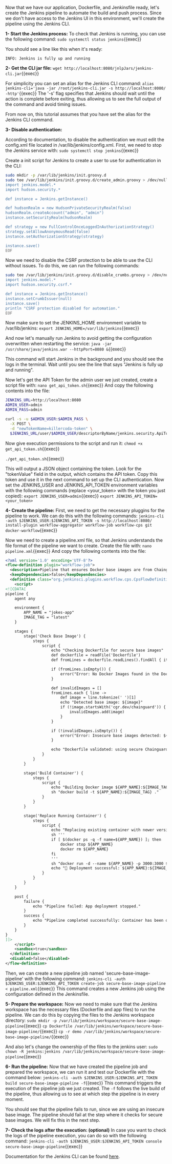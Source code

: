 Now that we have our application, Dockerfile, and Jenkinsfile ready, let's create the Jenkins pipeline to automate the build and push process. Since we don't have access to the Jenkins UI in this environment, we'll create the pipeline using the Jenkins CLI.

**1- Start the Jenkins process:**
To check that Jenkins is running, you can use the following command:
`sudo systemctl status jenkins`{{exec}}

You should see a line like this when it's ready:
```plain
INFO: Jenkins is fully up and running
```

**2- Get the CLI jar file:**
`wget http://localhost:8080/jnlpJars/jenkins-cli.jar`{{exec}}

For simplicity you can set an alias for the Jenkins CLI command:
`alias jenkins-cli='java -jar /root/jenkins-cli.jar -s http://localhost:8080/ -http'`{{exec}}
The '-s' flag specifies that Jenkins should wait until the action is complete before exiting, thus allowing us to see the full output of the command and avoid timing issues.

From now on, this tutorial assumes that you have set the alias for the Jenkins CLI command.

**3- Disable authentication:**

According to documentation, to disable the authentication we must edit the config.xml file located in /var/lib/jenkins/config.xml. First, we need to stop the Jenkins service with:
`sudo systemctl stop jenkins`{{exec}}

Create a init script for Jenkins to create a user to use for authentication in the CLI:
```bash
sudo mkdir -p /var/lib/jenkins/init.groovy.d
sudo tee /var/lib/jenkins/init.groovy.d/create_admin.groovy > /dev/null <<'EOF'
import jenkins.model.*
import hudson.security.*

def instance = Jenkins.getInstance()

def hudsonRealm = new HudsonPrivateSecurityRealm(false)
hudsonRealm.createAccount("admin", "admin")
instance.setSecurityRealm(hudsonRealm)

def strategy = new FullControlOnceLoggedInAuthorizationStrategy()
strategy.setAllowAnonymousRead(false)
instance.setAuthorizationStrategy(strategy)

instance.save()
EOF
```

Now we need to disable the CSRF protection to be able to use the CLI without issues. To do this, we can run the following commands:
```bash
sudo tee /var/lib/jenkins/init.groovy.d/disable_crumbs.groovy > /dev/null <<'EOF'
import jenkins.model.*
import hudson.security.csrf.*

def instance = Jenkins.getInstance()
instance.setCrumbIssuer(null)
instance.save()
println "CSRF protection disabled for automation."
EOF
```

Now make sure to set the JENKINS_HOME environment variable to /var/lib/jenkins:
`export JENKINS_HOME=/var/lib/jenkins`{{exec}}

And now let's manually run Jenkins to avoid getting the configuration overwritten when restarting the service:
`java -jar /usr/share/java/jenkins.war --httpPort=8080 &`{{exec}}

This command will start Jenkins in the background and you should see the logs in the terminal. Wait until you see the line that says "Jenkins is fully up and running".

Now let's get the API Token for the admin user we just created, create a script file with:
`nano get_api_token.sh`{{exec}}
And copy the following contents into the file:
```bash
JENKINS_URL=http://localhost:8080
ADMIN_USER=admin
ADMIN_PASS=admin

curl -s -u $ADMIN_USER:$ADMIN_PASS \
  -X POST \
  -d "newTokenName=killercoda-token" \
  $JENKINS_URL/user/$ADMIN_USER/descriptorByName/jenkins.security.ApiTokenProperty/generateNewToken

```

Now give execution permissions to the script and run it:
`chmod +x get_api_token.sh`{{exec}}

`./get_api_token.sh`{{exec}}

This will output a JSON object containing the token. Look for the "tokenValue" field in the output, which contains the API token. Copy this token and use it in the next command to set up the CLI authentication.
Now set the JENKINS_USER and JENKINS_API_TOKEN environment variables with the following commands (replace <your_token> with the token you just copied):
`export JENKINS_USER=admin`{{exec}}
`export JENKINS_API_TOKEN=<your_token>`

**4- Create the pipeline:**
First, we need to get the necessary pluggins for the pipeline to work. We can do this with the following commands:
`jenkins-cli -auth $JENKINS_USER:$JENKINS_API_TOKEN -s http://localhost:8080/ install-plugin workflow-aggregator workflow-job workflow-cps git docker-workflow`{{exec}}

Now we need to create a pipeline.xml file, so that Jenkins understands the file format of the pipeline we want to create. Create the file with:
`nano pipeline.xml`{{exec}}
And copy the following contents into the file:
```xml
<?xml version='1.0' encoding='UTF-8'?>
<flow-definition plugin="workflow-job">
  <description>Pipeline that ensures Docker base images are from Chainguard</description>
  <keepDependencies>false</keepDependencies>
  <definition class="org.jenkinsci.plugins.workflow.cps.CpsFlowDefinition" plugin="workflow-cps">
    <script>
<![CDATA[
pipeline {
    agent any

    environment {
        APP_NAME = "jokes-app"
        IMAGE_TAG = "latest"
    }

    stages {
        stage('Check Base Image') {
            steps {
                script {
                    echo "Checking Dockerfile for secure base images"
                    def dockerfile = readFile('Dockerfile')
                    def fromLines = dockerfile.readLines().findAll { it.trim().startsWith('FROM') }

                    if (fromLines.isEmpty()) {
                        error("Error: No Docker Images found in the Dockerfile.")
                    }

                    def invalidImages = []
                    fromLines.each { line ->
                        def image = line.tokenize(' ')[1]
                        echo "Detected base image: ${image}"
                        if (!image.startsWith('cgr.dev/chainguard')) {
                            invalidImages.add(image)
                        }
                    }

                    if (!invalidImages.isEmpty()) {
                        error("Error: Insecure base images detected: ${invalidImages.join(', ')}. Please use Chainguard base images.")
                    }

                    echo "Dockerfile validated: using secure Chainguard base images"
                }
            }
        }

        stage('Build Container') {
            steps {
                script {
                    echo "Building Docker image ${APP_NAME}:${IMAGE_TAG}"
                    sh "docker build -t ${APP_NAME}:${IMAGE_TAG} ."
                }
            }
        }

        stage('Replace Running Container') {
            steps {
                script {
                    echo "Replacing existing container with newer version"
                    sh '''
                    if [ $(docker ps -q -f name=${APP_NAME}) ]; then
                        docker stop ${APP_NAME}
                        docker rm ${APP_NAME}
                    fi
                    '''
                    sh "docker run -d --name ${APP_NAME} -p 3000:3000 ${APP_NAME}:${IMAGE_TAG}"
                    echo "🚀 Deployment successful: ${APP_NAME}:${IMAGE_TAG} is running."
                }
            }
        }
    }

    post {
        failure {
            echo "Pipeline failed: App deployment stopped."
        }
        success {
            echo "Pipeline completed successfully: Container has been deployed."
        }
    }
}
]]>
    </script>
    <sandbox>true</sandbox>
  </definition>
  <disabled>false</disabled>
</flow-definition>
```


Then, we can create a new pipeline job named 'secure-base-image-pipeline' with the following command:
`jenkins-cli -auth $JENKINS_USER:$JENKINS_API_TOKEN create-job secure-base-image-pipeline < pipeline.xml`{{exec}}
This command creates a new Jenkins job using the configuration defined in the Jenkinsfile.

**5- Prepare the workspace:**
Now we need to make sure that the Jenkins workspace has the necessary files (Dockerfile and app files) to run the pipeline. We can do this by copying the files to the Jenkins workspace directory:
`sudo mkdir -p /var/lib/jenkins/workspace/secure-base-image-pipeline`{{exec}}
`cp Dockerfile /var/lib/jenkins/workspace/secure-base-image-pipeline/`{{exec}}
`cp -r demo /var/lib/jenkins/workspace/secure-base-image-pipeline/`{{exec}}

And also let's change the ownership of the files to the jenkins user:
`sudo chown -R jenkins:jenkins /var/lib/jenkins/workspace/secure-base-image-pipeline`{{exec}}


**6- Run the pipeline:**
Now that we have created the pipeline job and prepared the workspace, we can run it and test our Dockerfile with the command below:
`jenkins-cli -auth $JENKINS_USER:$JENKINS_API_TOKEN build secure-base-image-pipeline -f`{{exec}}
This command triggers the execution of the pipeline job we just created. The `-f` follows the live build of the pipeline, thus allowing us to see at which step the pipeline is in every moment.

You should see that the pipeline fails to run, since we are using an insecure base image. The pipeline should fail at the step where it checks for secure base images. We will fix this in the next step.

**7- Check the logs after the execution: (optional)**
In case you want to check the logs of the pipeline execution, you can do so with the following command:
`jenkins-cli -auth $JENKINS_USER:$JENKINS_API_TOKEN console secure-base-image-pipeline`{{exec}}

Documentation for the Jenkins CLI can be found [here](https://www.jenkins.io/doc/book/managing/cli/).